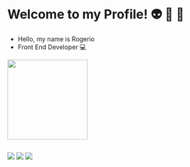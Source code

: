 # Welcome to my Profile! 👽 👾 🤖
 - Hello, my name is Rogerio
 - Front End Developer 💻 

 <div>
  <a href="https://github.com/rogerioduenas">
  
  <img height="180em" src="https://github-readme-stats.vercel.app/api/top-langs/?username=rogerioduenas&layout=compact&langs_count=7&theme=dracula"/>
</div>
  
  ##
  
<div>
 <a href=https://www.facebook.com/rogerioduenas/ target="_blank" rel="external"><img src="https://img.shields.io/badge/Facebook-1877F2?style=for-the-badge&logo=facebook&logoColor=white" target="_blank" rel="external"></a>
  <a href=https://www.instagram.com/rogerioduenas target="_blank"><img src="https://img.shields.io/badge/-Instagram-%23E4405F?style=for-the-badge&logo=instagram&logoColor=white" target="_blank"></a>
  <a href="https://www.linkedin.com/in/rogerioduenas-3428441b1/ target="_blank"><img src="https://img.shields.io/badge/-LinkedIn-%230077B5?style=for-the-badge&logo=linkedin&logoColor=white" target="_blank"></a> 
</div>

